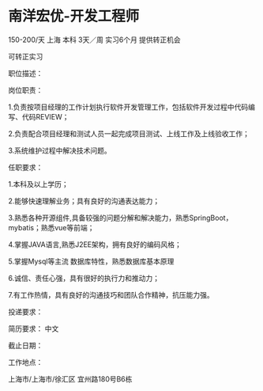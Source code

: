 # 南洋宏优-开发工程师

150-200/天 上海 本科 3天／周 实习6个月 提供转正机会

可转正实习

职位描述：

岗位职责：

 1.负责按项目经理的工作计划执行软件开发管理工作，包括软件开发过程中代码编写、代码REVIEW；

 2.负责配合项目经理和测试人员一起完成项目测试、上线工作及上线验收工作；

 3.系统维护过程中解决技术问题。 

任职要求： 

1.本科及以上学历； 

2.能够快速理解业务；具有良好的沟通表达能力； 

3.熟悉各种开源组件,具备较强的问题分解和解决能力，熟悉SpringBoot，mybatis；熟悉vue等前端；

4.掌握JAVA语言,熟悉J2EE架构，拥有良好的编码风格； 

5.掌握Mysql等主流 数据库特性，熟悉数据库基本原理 

6.诚信、责任心强，具有很好的执行力和推动力； 

7.有工作热情，具有良好的沟通技巧和团队合作精神，抗压能力强。

投递要求：

简历要求： 中文

截止日期：

工作地点：

上海市/上海市/徐汇区 宜州路180号B6栋